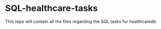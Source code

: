 # SQL-healthcare-tasks
This repo will contain all the files regarding the SQL tasks for healthcaredb
